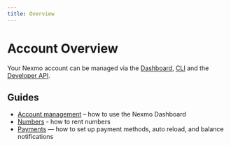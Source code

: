 ```yaml
---
title: Overview
---
```


# Account Overview

Your Nexmo account can be managed via the [Dashboard](https://dashboard.nexmo.com/), [CLI](/tools) and the [Developer API](/api/developer).

## Guides

* [Account management](/numbers/guides/management) – how to use the Nexmo Dashboard
* [Numbers](/numbers/guides/numbers) - how to rent numbers
* [Payments](/numbers/guides/payments) — how to set up payment methods, auto reload, and balance notifications
